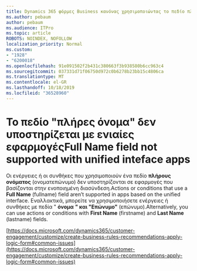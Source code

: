 ```yaml
---
title: Dynamics 365 φόρμες Business κανόνας χρησιμοποιώντας το πεδίο πλήρους ονόματος δεν πυροδότηση
ms.author: pebaum
author: pebaum
ms.audience: ITPro
ms.topic: article
ROBOTS: NOINDEX, NOFOLLOW
localization_priority: Normal
ms.custom:
- "1928"
- "6200018"
ms.openlocfilehash: 91e091502f2b431c380663f3b938580b6cc963c4
ms.sourcegitcommit: 037331d71f06750d972c0b6278b23bb15c4806ca
ms.translationtype: MT
ms.contentlocale: el-GR
ms.lasthandoff: 10/18/2019
ms.locfileid: "36528960"
---
```

# <a name="full-name-field-not-supported-with-unified-inteface-apps"></a><span data-ttu-id="e4866-102">Το πεδίο "πλήρες όνομα" δεν υποστηρίζεται με ενιαίες εφαρμογές</span><span class="sxs-lookup"><span data-stu-id="e4866-102">Full Name field not supported with unified inteface apps</span></span>

<span data-ttu-id="e4866-103">Οι ενέργειες ή οι συνθήκες που χρησιμοποιούν ένα πεδίο **πλήρους ονόματος** (ονοματεπώνυμο) δεν υποστηρίζονται σε εφαρμογές που βασίζονται στην ενοποιημένη διασύνδεση.</span><span class="sxs-lookup"><span data-stu-id="e4866-103">Actions or conditions that use a **Full Name** (fullname) field aren’t supported in apps based on the unified interface.</span></span> <span data-ttu-id="e4866-104">Εναλλακτικά, μπορείτε να χρησιμοποιήσετε ενέργειες ή συνθήκες με πεδία " **όνομα** **" και "Επώνυμο"** (επώνυμο).</span><span class="sxs-lookup"><span data-stu-id="e4866-104">Alternatively, you can use actions or conditions with **First Name** (firstname) and **Last Name** (lastname) fields.</span></span>

[https://docs.microsoft.com/dynamics365/customer-engagement/customize/create-business-rules-recommendations-apply-logic-form#common-issues](https://docs.microsoft.com/dynamics365/customer-engagement/customize/create-business-rules-recommendations-apply-logic-form#common-issues)
